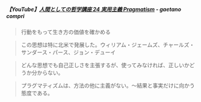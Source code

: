 ##### 【YouTube】[人間としての哲学講座 24 実用主義 Pragmatism](https://youtu.be/8PScI7I9oCw?si=mpSYy9_h71Fs8p_i) - gaetano compri

> 行動をもって生き方の価値を確かめる

> この思想は特に北米で発展した。ウィリアム・ジェームズ、チャールズ・サンダース・パース、ジョン・デューイ

> どんな思想でも自己正しさを主張するが、使ってみなければ、正しいかどうか分からない。

> プラグマティズムは、方法の他に主義がない。〜結果と事実だけに向かう態度である。
